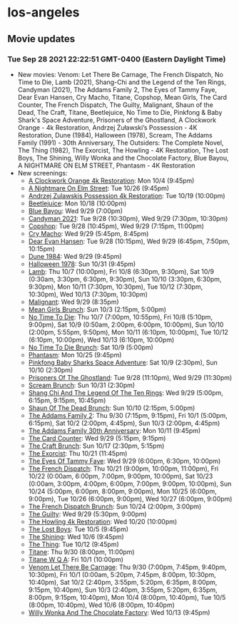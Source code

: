 # los-angeles
## Movie updates
### Tue Sep 28 2021 22:22:51 GMT-0400 (Eastern Daylight Time)
* New movies: Venom: Let There Be Carnage, The French Dispatch, No Time to Die, Lamb (2021), Shang-Chi and the Legend of the Ten Rings, Candyman (2021), The Addams Family 2, The Eyes of Tammy Faye, Dear Evan Hansen, Cry Macho, Titane, Copshop, Mean Girls, The Card Counter, The French Dispatch, The Guilty, Malignant, Shaun of the Dead, The Craft, Titane, Beetlejuice, No Time to Die, Pinkfong & Baby Shark's Space Adventure, Prisoners of the Ghostland, A Clockwork Orange - 4k Restoration, Andrzej Żuławski’s Possession - 4K Restoration, Dune (1984), Halloween (1978), Scream, The Addams Family (1991) - 30th Anniversary, The Outsiders: The Complete Novel, The Thing (1982), The Exorcist, The Howling - 4K Restoration, The Lost Boys, The Shining, Willy Wonka and the Chocolate Factory, Blue Bayou, A NIGHTMARE ON ELM STREET, Phantasm - 4K Restoration
* New screenings: 
    * [A Clockwork Orange 4k Restoration](https://drafthouse.com/raleigh/event/a-clockwork-orange-4k-restoration): Mon 10/4 (9:45pm)
    * [A Nightmare On Elm Street](https://drafthouse.com/raleigh/event/a-nightmare-on-elm-street): Tue 10/26 (9:45pm)
    * [Andrzej Zulawskis Possession 4k Restoration](https://drafthouse.com/raleigh/event/andrzej-zulawskis-possession-4k-restoration): Tue 10/19 (10:00pm)
    * [Beetlejuice](https://drafthouse.com/raleigh/event/beetlejuice): Mon 10/18 (10:00pm)
    * [Blue Bayou](https://drafthouse.com/raleigh/event/blue-bayou): Wed 9/29 (7:00pm)
    * [Candyman 2021](https://drafthouse.com/raleigh/event/candyman-2021): Tue 9/28 (10:30pm), Wed 9/29 (7:30pm, 10:30pm)
    * [Copshop](https://drafthouse.com/raleigh/event/copshop): Tue 9/28 (10:45pm), Wed 9/29 (7:15pm, 11:00pm)
    * [Cry Macho](https://drafthouse.com/raleigh/event/cry-macho): Wed 9/29 (5:45pm, 8:45pm)
    * [Dear Evan Hansen](https://drafthouse.com/raleigh/event/dear-evan-hansen): Tue 9/28 (10:15pm), Wed 9/29 (6:45pm, 7:50pm, 10:15pm)
    * [Dune 1984](https://drafthouse.com/raleigh/event/dune-1984): Wed 9/29 (9:45pm)
    * [Halloween 1978](https://drafthouse.com/raleigh/event/halloween-1978): Sun 10/31 (9:45pm)
    * [Lamb](https://drafthouse.com/raleigh/event/lamb): Thu 10/7 (10:00pm), Fri 10/8 (6:30pm, 9:30pm), Sat 10/9 (0:30am, 3:30pm, 6:30pm, 9:30pm), Sun 10/10 (3:30pm, 6:30pm, 9:30pm), Mon 10/11 (7:30pm, 10:30pm), Tue 10/12 (7:30pm, 10:30pm), Wed 10/13 (7:30pm, 10:30pm)
    * [Malignant](https://drafthouse.com/raleigh/event/malignant): Wed 9/29 (8:35pm)
    * [Mean Girls Brunch](https://drafthouse.com/raleigh/event/mean-girls-brunch): Sun 10/3 (2:15pm, 5:00pm)
    * [No Time To Die](https://drafthouse.com/raleigh/event/no-time-to-die): Thu 10/7 (7:00pm, 10:55pm), Fri 10/8 (5:10pm, 9:00pm), Sat 10/9 (0:50am, 2:00pm, 6:00pm, 10:00pm), Sun 10/10 (2:00pm, 5:55pm, 9:50pm), Mon 10/11 (6:10pm, 10:00pm), Tue 10/12 (6:10pm, 10:00pm), Wed 10/13 (6:10pm, 10:00pm)
    * [No Time To Die Brunch](https://drafthouse.com/raleigh/event/no-time-to-die-brunch): Sat 10/9 (5:00pm)
    * [Phantasm](https://drafthouse.com/raleigh/event/phantasm): Mon 10/25 (9:45pm)
    * [Pinkfong Baby Sharks Space Adventure](https://drafthouse.com/raleigh/event/pinkfong-baby-sharks-space-adventure): Sat 10/9 (2:30pm), Sun 10/10 (2:30pm)
    * [Prisoners Of The Ghostland](https://drafthouse.com/raleigh/event/prisoners-of-the-ghostland): Tue 9/28 (11:10pm), Wed 9/29 (11:30pm)
    * [Scream Brunch](https://drafthouse.com/raleigh/event/scream-brunch): Sun 10/31 (2:30pm)
    * [Shang Chi And The Legend Of The Ten Rings](https://drafthouse.com/raleigh/event/shang-chi-and-the-legend-of-the-ten-rings): Wed 9/29 (5:00pm, 6:15pm, 9:15pm, 10:45pm)
    * [Shaun Of The Dead Brunch](https://drafthouse.com/raleigh/event/shaun-of-the-dead-brunch): Sun 10/10 (2:15pm, 5:00pm)
    * [The Addams Family 2](https://drafthouse.com/raleigh/event/the-addams-family-2): Thu 9/30 (7:15pm, 9:15pm), Fri 10/1 (5:00pm, 6:15pm), Sat 10/2 (2:00pm, 4:45pm), Sun 10/3 (2:00pm, 4:45pm)
    * [The Addams Family 30th Anniversary](https://drafthouse.com/raleigh/event/the-addams-family-30th-anniversary): Mon 10/11 (9:45pm)
    * [The Card Counter](https://drafthouse.com/raleigh/event/the-card-counter): Wed 9/29 (5:15pm, 9:15pm)
    * [The Craft Brunch](https://drafthouse.com/raleigh/event/the-craft-brunch): Sun 10/17 (2:30pm, 5:15pm)
    * [The Exorcist](https://drafthouse.com/raleigh/event/the-exorcist): Thu 10/21 (11:45pm)
    * [The Eyes Of Tammy Faye](https://drafthouse.com/raleigh/event/the-eyes-of-tammy-faye): Wed 9/29 (6:00pm, 6:30pm, 10:00pm)
    * [The French Dispatch](https://drafthouse.com/raleigh/event/the-french-dispatch): Thu 10/21 (9:00pm, 10:00pm, 11:00pm), Fri 10/22 (0:00am, 6:00pm, 7:00pm, 9:00pm, 10:00pm), Sat 10/23 (0:00am, 3:00pm, 4:00pm, 6:00pm, 7:00pm, 9:00pm, 10:00pm), Sun 10/24 (5:00pm, 6:00pm, 8:00pm, 9:00pm), Mon 10/25 (6:00pm, 9:00pm), Tue 10/26 (6:00pm, 9:00pm), Wed 10/27 (6:00pm, 9:00pm)
    * [The French Dispatch Brunch](https://drafthouse.com/raleigh/event/the-french-dispatch-brunch): Sun 10/24 (2:00pm, 3:00pm)
    * [The Guilty](https://drafthouse.com/raleigh/event/the-guilty): Wed 9/29 (5:30pm, 9:00pm)
    * [The Howling 4k Restoration](https://drafthouse.com/raleigh/event/the-howling-4k-restoration): Wed 10/20 (10:00pm)
    * [The Lost Boys](https://drafthouse.com/raleigh/event/the-lost-boys): Tue 10/5 (9:45pm)
    * [The Shining](https://drafthouse.com/raleigh/event/the-shining): Wed 10/6 (9:45pm)
    * [The Thing](https://drafthouse.com/raleigh/event/the-thing): Tue 10/12 (9:45pm)
    * [Titane](https://drafthouse.com/raleigh/event/titane): Thu 9/30 (8:00pm, 11:00pm)
    * [Titane W Q A](https://drafthouse.com/raleigh/event/titane-w-q-a): Fri 10/1 (10:00pm)
    * [Venom Let There Be Carnage](https://drafthouse.com/raleigh/event/venom-let-there-be-carnage): Thu 9/30 (7:00pm, 7:45pm, 9:40pm, 10:30pm), Fri 10/1 (0:00am, 5:20pm, 7:45pm, 8:00pm, 10:30pm, 10:40pm), Sat 10/2 (2:40pm, 3:55pm, 5:20pm, 6:35pm, 8:00pm, 9:15pm, 10:40pm), Sun 10/3 (2:40pm, 3:55pm, 5:20pm, 6:35pm, 8:00pm, 9:15pm, 10:40pm), Mon 10/4 (8:00pm, 10:40pm), Tue 10/5 (8:00pm, 10:40pm), Wed 10/6 (8:00pm, 10:40pm)
    * [Willy Wonka And The Chocolate Factory](https://drafthouse.com/raleigh/event/willy-wonka-and-the-chocolate-factory): Wed 10/13 (9:45pm)
